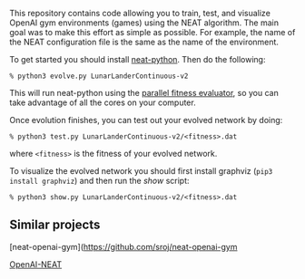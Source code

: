 This repository contains code allowing you to train, test, and visualize OpenAI gym environments (games)
using the NEAT algorithm.  The main goal was to make this effort as simple as possible.  For example,
the name of the NEAT configuration file is the same as the name of the environment.

To get started you should install [neat-python](https://github.com/CodeReclaimers/neat-python).  Then 
do the following:

```
% python3 evolve.py LunarLanderContinuous-v2
```
This will run neat-python using the
[parallel fitness evaluator](https://neat-python.readthedocs.io/en/latest/module_summaries.html#parallel),
so you can take advantage of all the cores on your computer.

Once evolution finishes, you can test out your evolved network by doing:

```
% python3 test.py LunarLanderContinuous-v2/<fitness>.dat
```

where ```<fitness>``` is the fitness of your evolved network.

To visualize the evolved network you should first install graphviz (```pip3 install graphviz```) and then
run the *show* script:

```
% python3 show.py LunarLanderContinuous-v2/<fitness>.dat
```

## Similar projects

[neat-openai-gym](https://github.com/sroj/neat-openai-gym

[OpenAI-NEAT](https://github.com/HackerShackOfficial/OpenAI-NEAT)
